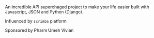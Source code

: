 An incredible API superchaged project to make your life easier built with Javascript, JSON and Python (Django).

Influenced by `scrimba` platform

Sponsored by Pharm Umeh Vivian